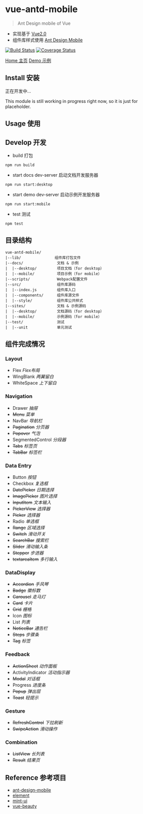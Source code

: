 # vue-antd-mobile

> Ant Design mobile of Vue

- 实现基于 [Vue2.0](https://github.com/vuejs/vue)
- 组件库样式使用 [Ant Design Mobile](https://github.com/ant-design/ant-design-mobile)

[![Build Status](https://travis-ci.org/yuhgi/vue-antd-mobile.svg?branch=master)](https://travis-ci.org/yuhgi/vue-antd-mobile)
[![Coverage Status](https://coveralls.io/github/yuhgi/vue-antd-mobile/badge.svg?branch=master)](https://coveralls.io/github/yuhgi/vue-antd-mobile?branch=master)

[Home 主页](https://yuhgi.github.io/vue-antd-mobile/)
[Demo 示例](https://yuhgi.github.io/vue-antd-mobile/mobile/index.html)

## Install 安装

正在开发中...

This module is still working in progress right now, so it is just for placeholder.

## Usage 使用

## Develop 开发

- build 打包
```
npm run build
```

- start docs dev-server 启动文档开发服务器
```
npm run start:desktop
```

- start demo dev-server 启动示例开发服务器
```
npm run start:mobile
```

- test 测试
```
npm test
```

## 目录结构

```
vue-antd-mobile/
|--lib/               组件库打包文件
|--docs/               文档 & 示例
|  |--desktop/         项目文档（for desktop）
|  |--mobile/          项目示例（for mobile）
|--scripts/            Webpack配置文件
|--src/                组件库源码
|  |--index.js         组件库入口
|  |--components/      组件库源文件
|  |--style/           组件库公共样式
|--sites/              文档 & 示例源码
|  |--desktop/         文档源码（for desktop）
|  |--mobile/          示例源码（for mobile）
|--test/               测试
|  |--unit             单元测试

```

## 组件完成情况

### Layout
 * Flex *Flex布局*
 * WingBlank *两翼留白*
 * WhiteSpace *上下留白* 

### Navigation

 * Drawer *抽屉*
 * ~~Menu~~ *菜单*
 * NavBar *导航栏*
 * ~~Pagination~~ *分页器*
 * ~~Popover~~ *气泡*
 * SegmentedControl *分段器*
 * ~~Tabs~~ *标签页*
 * ~~TabBar~~ *标签栏*

### Data Entry
 * Button *按钮*
 * Checkbox *复选框*
 * ~~DatePicker~~ *日期选择*
 * ~~ImagePicker~~ *图片选择*
 * ~~InputItem~~ *文本输入*
 * ~~PickerView~~ *选择器*
 * ~~Picker~~ *选择器*
 * Radio *单选框*
 * ~~Range~~ *区域选择*
 * ~~Switch~~ *滑动开关*
 * ~~SearchBar~~ *搜索栏*
 * ~~Slider~~ *滑动输入条*
 * ~~Stepper~~ *步进器*
 * ~~textareaItem~~ *多行输入*

### DataDisplay 
 * ~~Accordion~~ *手风琴*
 * ~~Badge~~ *徽标数*
 * ~~Carousel~~ *走马灯*
 * ~~Card~~ *卡片*
 * ~~Grid~~ *栅格*
 * Icon *图标*
 * List *列表*
 * ~~NoticeBar~~ *通告栏*
 * ~~Steps~~ *步骤条*
 * ~~Tag~~ *标签*

### Feedback 
 * ~~ActionSheet~~ *动作面板*
 * ActivityIndicator *活动指示器*
 * ~~Modal~~ *对话框*
 * Progress *进度条*
 * ~~Popup~~ *弹出层*
 * ~~Toast~~ *轻提示*

### Gesture 
 * ~~RefreshControl~~ *下拉刷新*
 * ~~SwipeAction~~ *滑动操作*

### Combination 
 * ~~ListView~~ *长列表*
 * ~~Result~~ *结果页*
 
## Reference 参考项目

- [ant-design-mobile](https://github.com/ant-design/ant-design-mobile)
- [element](https://github.com/ElemeFE/element)
- [mint-ui](https://github.com/ElemeFE/mint-ui)
- [vue-beauty](https://github.com/FE-Driver/vue-beauty)
